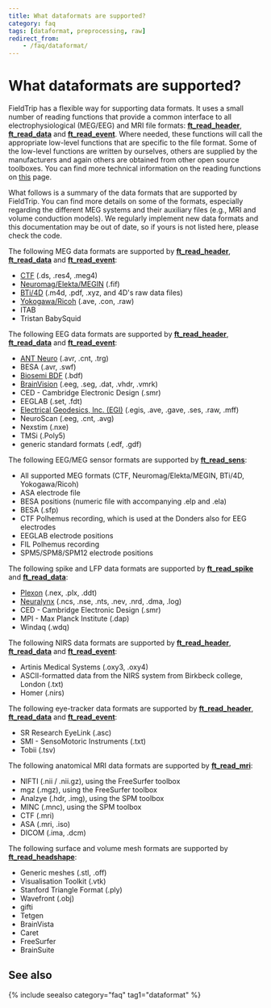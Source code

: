 ```yaml
---
title: What dataformats are supported?
category: faq
tags: [dataformat, preprocessing, raw]
redirect_from:
    - /faq/dataformat/
---
```


# What dataformats are supported?

FieldTrip has a flexible way for supporting data formats. It uses a small number of reading functions that provide a common interface to all electrophysiological (MEG/EEG) and MRI file formats: **[ft_read_header](/reference/fileio/ft_read_header)**, **[ft_read_data](/reference/fileio/ft_read_data)** and **[ft_read_event](/reference/fileio/ft_read_event)**. Where needed, these functions will call the appropriate low-level functions that are specific to the file format. Some of the low-level functions are written by ourselves, others are supplied by the manufacturers and again others are obtained from other open source toolboxes. You can find more technical information on the reading functions on [this](/development/module/fileio) page.

What follows is a summary of the data formats that are supported by FieldTrip. You can find more details on some of the formats, especially regarding the different MEG systems and their auxiliary files (e.g., MRI and volume conduction models). We regularly implement new data formats and this documentation may be out of date, so if yours is not listed here, please check the code.

The following MEG data formats are supported by **[ft_read_header](/reference/fileio/ft_read_header)**, **[ft_read_data](/reference/fileio/ft_read_data)** and **[ft_read_event](/reference/fileio/ft_read_event)**:

- [CTF](/getting_started/ctf) (.ds, .res4, .meg4)
- [Neuromag/Elekta/MEGIN](/getting_started/neuromag) (.fif)
- [BTi/4D](/getting_started/bti) (.m4d, .pdf, .xyz, and 4D's raw data files)
- [Yokogawa/Ricoh](/getting_started/yokogawa) (.ave, .con, .raw)
- ITAB
- Tristan BabySquid

The following EEG data formats are supported by **[ft_read_header](/reference/fileio/ft_read_header)**, **[ft_read_data](/reference/fileio/ft_read_data)** and **[ft_read_event](/reference/fileio/ft_read_event)**:

- [ANT Neuro](/getting_started/antneuro) (.avr, .cnt, .trg)
- BESA (.avr, .swf)
- [Biosemi BDF](/getting_started/biosemi) (.bdf)
- [BrainVision](/getting_started/brainvision) (.eeg, .seg, .dat, .vhdr, .vmrk)
- CED - Cambridge Electronic Design (.smr)
- EEGLAB (.set, .fdt)
- [Electrical Geodesics, Inc. (EGI)](/getting_started/egi) (.egis, .ave, .gave, .ses, .raw, .mff)
- NeuroScan (.eeg, .cnt, .avg)
- Nexstim (.nxe)
- TMSi (.Poly5)
- generic standard formats (.edf, .gdf)

The following EEG/MEG sensor formats are supported by **[ft_read_sens](/reference/fileio/ft_read_sens)**:

- All supported MEG formats (CTF, Neuromag/Elekta/MEGIN, BTi/4D, Yokogawa/Ricoh)
- ASA electrode file
- BESA positions (numeric file with accompanying .elp and .ela)
- BESA (.sfp)
- CTF Polhemus recording, which is used at the Donders also for EEG electrodes
- EEGLAB electrode positions
- FIL Polhemus recording
- SPM5/SPM8/SPM12 electrode positions

The following spike and LFP data formats are supported by **[ft_read_spike](/reference/fileio/ft_read_spike)** and **[ft_read_data](/reference/fileio/ft_read_data)**:

- [Plexon](/getting_started/plexon) (.nex, .plx, .ddt)
- [Neuralynx](/getting_started/neuralynx) (.ncs, .nse, .nts, .nev, .nrd, .dma, .log)
- CED - Cambridge Electronic Design (.smr)
- MPI - Max Planck Institute (.dap)
- Windaq (.wdq)

The following NIRS data formats are supported by **[ft_read_header](/reference/fileio/ft_read_header)**, **[ft_read_data](/reference/fileio/ft_read_data)** and **[ft_read_event](/reference/fileio/ft_read_event)**:

- Artinis Medical Systems (.oxy3, .oxy4)
- ASCII-formatted data from the NIRS system from Birkbeck college, London (.txt)
- Homer (.nirs)

The following eye-tracker data formats are supported by **[ft_read_header](/reference/fileio/ft_read_header)**, **[ft_read_data](/reference/fileio/ft_read_data)** and **[ft_read_event](/reference/fileio/ft_read_event)**:

- SR Research EyeLink (.asc)
- SMI - SensoMotoric Instruments (.txt)
- Tobii (.tsv)

The following anatomical MRI data formats are supported by **[ft_read_mri](/reference/fileio/ft_read_mri)**:

- NIFTI (.nii / .nii.gz), using the FreeSurfer toolbox
- mgz (.mgz), using the FreeSurfer toolbox
- Analzye (.hdr, .img), using the SPM toolbox
- MINC (.mnc), using the SPM toolbox
- CTF (.mri)
- ASA (.mri, .iso)
- DICOM (.ima, .dcm)

The following surface and volume mesh formats are supported by **[ft_read_headshape](/reference/fileio/ft_read_headshape)**:

- Generic meshes (.stl, .off)
- Visualisation Toolkit (.vtk)
- Stanford Triangle Format (.ply)
- Wavefront (.obj)
- gifti
- Tetgen
- BrainVista
- Caret
- FreeSurfer
- BrainSuite

## See also

{% include seealso category="faq" tag1="dataformat" %}

